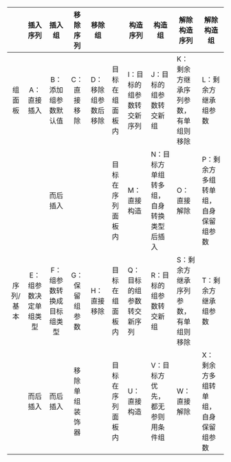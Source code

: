 |       |    插入序列     |      插入组      |  移除序列   | 移除组        |          | 构造序列          | 构造组                  | 解除构造序列             | 解除构造组              |
| :---: | :---------: | :-----------: | :-----: | ---------- | -------- | ------------- | -------------------- | ------------------ | ------------------ |
|  组面板  |   A：直接插入    |  B：添加组参数默认值   | C：直接移除  | D：移除组参数后移除 | 目标在组面板内  | I：目标的组参数转交新序列 | J：目标的组参数转交新组         | K：剩余方继承序列参数，有单组则移除 | L：剩余方继承组参数         |
|       |             |     而后插入      |         |            | 目标在序列面板内 | M：直接构造        | N：目标方单组转多组，自身转换类型后插入 | O：直接解除             | P：剩余方多组转单组，自身保留组参数 |
| 序列/基本 | E：组参数决定单组类型 | F：组参数转换成目标组类型 | G：保留组参数 | H：直接移除     | 目标在组面板内  | Q：目标的组参数转交新序列 | R：目标的组参数转交新组         | S：剩余方继承序列参数，有单组则移除 | T：剩余方继承组参数         |
|       |    而后插入     |     而后插入      | 移除单组装饰器 |            | 目标在序列面板内 | U：直接构造        | V：目标方优先，都无参则用条件组     | W：直接解除             | X：剩余方多组转单组，自身保留组参数 |
